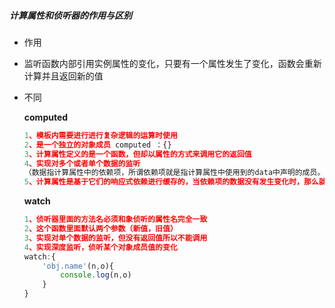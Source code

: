 ##### 计算属性和侦听器的作用与区别

- 作用
  
- 监听函数内部引用实例属性的变化，只要有一个属性发生了变化，函数会重新计算并且返回新的值
  
- 不同

  **computed**

  ```js
  1、模板内需要进行进行复杂逻辑的运算时使用
  2、是一个独立的对象成员 computed ：{}
  3、计算属性定义的是一个函数，但却以属性的方式来调用它的返回值
  4、实现对多个或者单个数据的监听
  （数据指计算属性中的依赖项，所谓依赖项就是指计算属性中使用到的data中声明的成员。只要依赖项发生了变化，就会触发计算属性）
  5、计算属性是基于它们的响应式依赖进行缓存的，当依赖项的数据没有发生变化时，那么就使用上一次计算的结果，以便下次使用时能够优先获取结果
  ```

  **watch**

  ```js
  1、侦听器里面的方法名必须和象侦听的属性名完全一致
  2、这个函数里面默认两个参数（新值，旧值）
  3、实现对单个数据的监听，但没有返回值所以不能调用
  4、实现深度监听，侦听某个对象成员值的变化
  watch:{
      'obj.name'(n,o){
          console.log(n,o)
      }
  }
  ```


